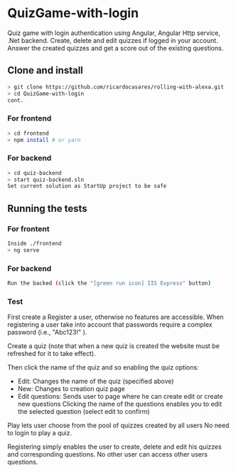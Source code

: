 # QuizGame-with-login

Quiz game with login authentication using Angular, Angular Http service, .Net backend.
Create, delete and edit quizzes if logged in your account. 
Answer the created quizzes and get a score out of the existing questions.

## Clone and install


```sh
> git clone https://github.com/ricardocasares/rolling-with-alexa.git
> cd QuizGame-with-login
cont.
```

### For frontend

```sh
> cd frontend
> npm install # or yarn
```

### For backend

```sh
> cd quiz-backend
> start quiz-backend.sln
Set current solution as StartUp project to be safe
```

## Running the tests

### For frontent

```sh
Inside ./frontend
> ng serve
```

### For backend

```sh
Run the backed (click the "[green run icon] IIS Express" button)
```

### Test

First create a Register a user, otherwise no features are accessible.
When registering a user take into account that passwords require a complex password (i.e., "Abc123!" ).

Create a quiz (note that when a new quiz is created the website must be refreshed for it to take effect).

Then click the name of the quiz and so enabling the quiz options:
* Edit: Changes the name of the quiz (specified above)
* New: Changes to creation quiz page
* Edit questions: Sends user to page where he can create edit or create new questions
  Clicking the name of the questions enables you to edit the selected question (select edit to confirm)
  
Play lets user choose from the pool of quizzes created by all users
No need to login to play a quiz. 

Registering simply enables the user to create, delete and edit his quizzes and corresponding questions. No other user can access other users questions.
